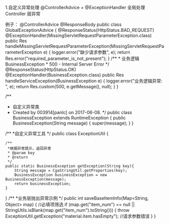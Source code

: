 1.自定义异常处理
@ControllerAdvice + @ExceptionHandler 全局处理 Controller 层异常

例子：
@ControllerAdvice
@ResponseBody
public class GlobalExceptionAdvice {
    @ResponseStatus(HttpStatus.BAD_REQUEST)
    @ExceptionHandler(MissingServletRequestParameterException.class)
    public Res handleMissingServletRequestParameterException(MissingServletRequestParameterException e) {
        logger.error("缺少请求参数", e);
        return Res.error("required_parameter_is_not_present");
    }
    /**
     * 业务逻辑BusinessException
     * 500 - Internal Server Error
     */
    @ResponseStatus(HttpStatus.OK)
    @ExceptionHandler(BusinessException.class)
    public Res handleServiceException(BusinessException e) {
        logger.error("业务逻辑异常: ", e);
        return Res.custom(500, e.getMessage(), null);
    }
}

/**
 * 自定义异常类
 * Created by 003914[panlc] on 2017-06-08.
 */
public class BusinessException extends RuntimeException {
    public BusinessException(String message) {
        super(message);
    }
}

/**
 *自定义异常工具
 */
public class ExceptionUtil {

    /**
     *根据异常提示，返回异常
     * @param key
     * @return
     */
    public static BusinessException getException(String key){
        String message = CgaStringUtil.getProperties(key);
        BusinessException businessException = new BusinessException(message);
        return businessException;
    }

}
/**
*业务层抛出异常示例
*/
public int saveBaseItemInfo(Map<String, Object> map) {
        //必填项筛选
        if (map.get("item_num") == null || StringUtils.isBlank(map.get("item_num").toString())) {
            throw ExceptionUtil.getException("material.item.hasEmpty");   //请求参数错误
        }
}
